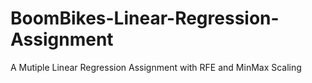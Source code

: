 # BoomBikes-Linear-Regression-Assignment
A Mutiple Linear Regression Assignment with RFE and MinMax Scaling
